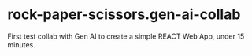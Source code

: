 # rock-paper-scissors.gen-ai-collab
First test collab with Gen AI to create a simple REACT Web App, under 15 minutes.
